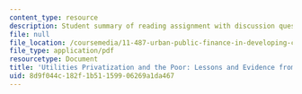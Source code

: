 ```yaml
---
content_type: resource
description: Student summary of reading assignment with discussion questions.
file: null
file_location: /coursemedia/11-487-urban-public-finance-in-developing-countries-fall-2004/8d9f044c182f1b51159906269a1da467_sess2324summary.pdf
file_type: application/pdf
resourcetype: Document
title: 'Utilities Privatization and the Poor: Lessons and Evidence from Latin America'
uid: 8d9f044c-182f-1b51-1599-06269a1da467
---
```

